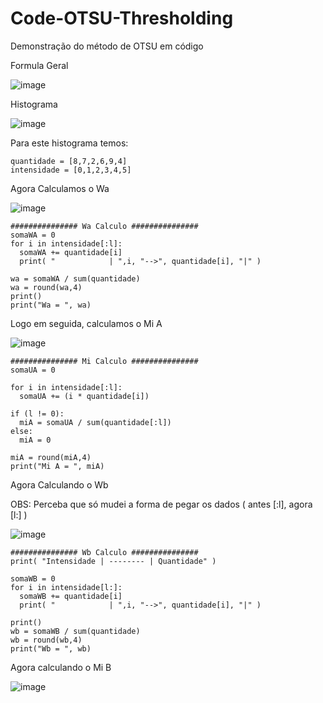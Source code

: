 # Code-OTSU-Thresholding
Demonstração do método de OTSU em código 

Formula Geral

![image](https://user-images.githubusercontent.com/32250409/63232740-26030a00-c201-11e9-88a6-973be1ffb626.png)


Histograma

![image](https://user-images.githubusercontent.com/32250409/63232609-d40db480-c1ff-11e9-88d5-87225aa53ecd.png)

Para este histograma temos:
```
quantidade = [8,7,2,6,9,4]
intensidade = [0,1,2,3,4,5]
```
Agora Calculamos o Wa

![image](https://user-images.githubusercontent.com/32250409/63232656-6f068e80-c200-11e9-84af-ab5d33028e10.png)

```
############### Wa Calculo ###############
somaWA = 0
for i in intensidade[:l]:
  somaWA += quantidade[i]
  print( "            | ",i, "-->", quantidade[i], "|" )

wa = somaWA / sum(quantidade)
wa = round(wa,4)
print()
print("Wa = ", wa)
```
Logo em seguida, calculamos o Mi A

![image](https://user-images.githubusercontent.com/32250409/63232695-d3295280-c200-11e9-85fc-b0418461c5ec.png)

```
############### Mi Calculo ###############
somaUA = 0

for i in intensidade[:l]:
  somaUA += (i * quantidade[i])

if (l != 0):
  miA = somaUA / sum(quantidade[:l])
else:
  miA = 0
  
miA = round(miA,4)
print("Mi A = ", miA)
```

Agora Calculando o Wb

OBS: Perceba que só mudei a forma de pegar os dados ( antes [:l], agora [l:] )

![image](https://user-images.githubusercontent.com/32250409/63232753-4763f600-c201-11e9-8c70-a0ee6eaa7c28.png)

```
############### Wb Calculo ###############
print( "Intensidade | -------- | Quantidade" )

somaWB = 0
for i in intensidade[l:]:
  somaWB += quantidade[i]
  print( "            | ",i, "-->", quantidade[i], "|" )

print()
wb = somaWB / sum(quantidade)
wb = round(wb,4)
print("Wb = ", wb)
```
Agora calculando o Mi B

![image](https://user-images.githubusercontent.com/32250409/63232798-b17c9b00-c201-11e9-8a29-e5e31606eb35.png)


